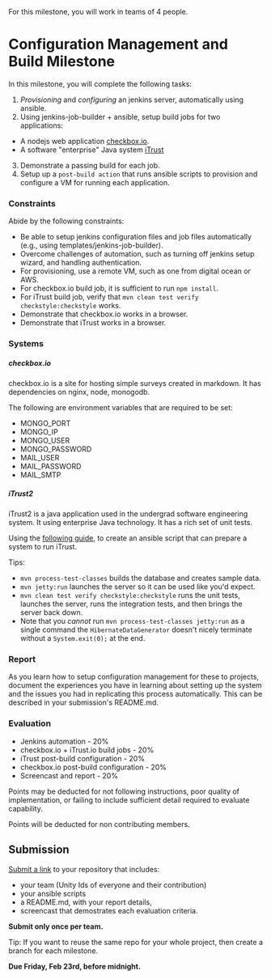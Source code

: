 For this milestone, you will work in teams of 4 people.

# Configuration Management and Build Milestone

In this milestone, you will complete the following tasks:

1. *Provisioning* and *configuring* an jenkins server, automatically using ansible.
2. Using jenkins-job-builder + ansible, setup build jobs for two applications:
  * A nodejs web application [checkbox.io](https://github.com/chrisparnin/checkbox.io).
  * A software "enterprise" Java system [iTrust](https://github.ncsu.edu/engr-csc326-staff/iTrust2-v2)
3. Demonstrate a passing build for each job.
4. Setup up a `post-build action` that runs ansible scripts to provision and configure a VM for running each application.
  
### Constraints

Abide by the following constraints:

- Be able to setup jenkins configuration files and job files automatically (e.g., using templates/jenkins-job-builder).
- Overcome challenges of automation, such as turning off jenkins setup wizard, and handling authentication.
- For provisioning, use a remote VM, such as one from digital ocean or AWS.
- For checkbox.io build job, it is sufficient to run `npm install`.
- For iTrust build job, verify that `mvn clean test verify checkstyle:checkstyle` works.
- Demonstrate that checkbox.io works in a browser.
- Demonstrate that iTrust works in a browser.

### Systems

##### checkbox.io 

checkbox.io is a site for hosting simple surveys created in markdown. It has dependencies on nginx, node, monogodb.

The following are environment variables that are required to be set:

* MONGO_PORT
* MONGO_IP
* MONGO_USER
* MONGO_PASSWORD
* MAIL_USER
* MAIL_PASSWORD
* MAIL_SMTP

##### iTrust2

iTrust2 is a java application used in the undergrad software engineering system. It using enterprise Java technology. It has a rich set of unit tests.

Using the [following guide](https://github.ncsu.edu/engr-csc326-staff/iTrust2-v2/wiki), to create an ansible script that can prepare a system to run iTrust. 

Tips:

* `mvn process-test-classes` builds the database and creates sample data.
* `mvn jetty:run` launches the server so it can be used like you'd expect.
* `mvn clean test verify checkstyle:checkstyle` runs the unit tests, launches the server, runs the integration tests, and then brings the server back down.
* Note that you _cannot_ run `mvn process-test-classes jetty:run` as a single command
the `HibernateDataGenerator` doesn't nicely terminate without a `System.exit(0);` at the end.

### Report

As you learn how to setup configuration management for these to projects, document the experiences you have in learning about setting up the system and the issues you had in replicating this process automatically. This can be described in your submission's README.md.

### Evaluation

* Jenkins automation - 20%
* checkbox.io + iTrust.io build jobs - 20%
* iTrust post-build configuration - 20%
* checkbox.io post-build configuration - 20%
* Screencast and report - 20%

Points may be deducted for not following instructions, poor quality of implementation, or failing to include sufficient detail required to evaluate capability.

Points will be deducted for non contributing members.

## Submission

[Submit a link](https://docs.google.com/forms/d/e/1FAIpQLSfedIwkUKoEyQjmoUSilVvXLw2h1Aw80RwkAnTRsuwtPe8DIA/viewform?usp=sf_link) to your repository that includes:

* your team (Unity Ids of everyone and their contribution)
* your ansible scripts
* a README.md, with your report details,
* screencast that demostrates each evaluation criteria.

**Submit only once per team.**

Tip: If you want to reuse the same repo for your whole project, then create a branch for each milestone. 

**Due Friday, Feb 23rd, before midnight.**
